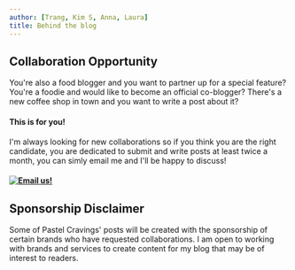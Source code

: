 ```yaml
---
author: [Trang, Kim S, Anna, Laura]
title: Behind the blog
---
```


## Collaboration Opportunity

You're also a food blogger and you want to partner up for a special feature?
You're a foodie and would like to become an official co-blogger?
There's a new coffee shop in town and you want to write a post about it?

#### This is for you!

I'm always looking for new collaborations so if you think you are the right candidate, you are dedicated to submit and write posts at least twice a month, you can simly email me and I'll be happy to discuss!

#### [![Email us!](/EmailBlue.png)](mailto:pauline_tran@outlook.com)
 
## Sponsorship Disclaimer

Some of Pastel Cravings' posts will be created with the sponsorship of certain brands who have requested collaborations. I am open to working with brands and services to create content for my blog that may be of interest to readers.
